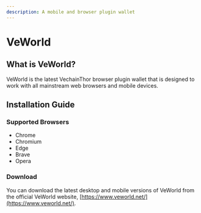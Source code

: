 ```yaml
---
description: A mobile and browser plugin wallet
---
```


# VeWorld

## **What is VeWorld?**

VeWorld is the latest VechainThor browser plugin wallet that is designed to work with all mainstream web browsers and mobile devices.

## Installation Guide <a href="#install-sync-on-windows" id="install-sync-on-windows"></a>

### Supported Browsers <a href="#supported-browsers" id="supported-browsers"></a>

* Chrome
* Chromium
* Edge
* Brave
* Opera

### Download

You can download the latest desktop and mobile versions of VeWorld from the official VeWorld website, [https://www.veworld.net/](https://www.veworld.net/).
